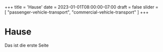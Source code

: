 +++
title = 'Hause'
date = 2023-01-01T08:00:00-07:00
draft = false
slider = [
    "passenger-vehicle-transport", 
    "commercial-vehicle-transport"
]
+++

# Hause

Das ist die erste Seite
